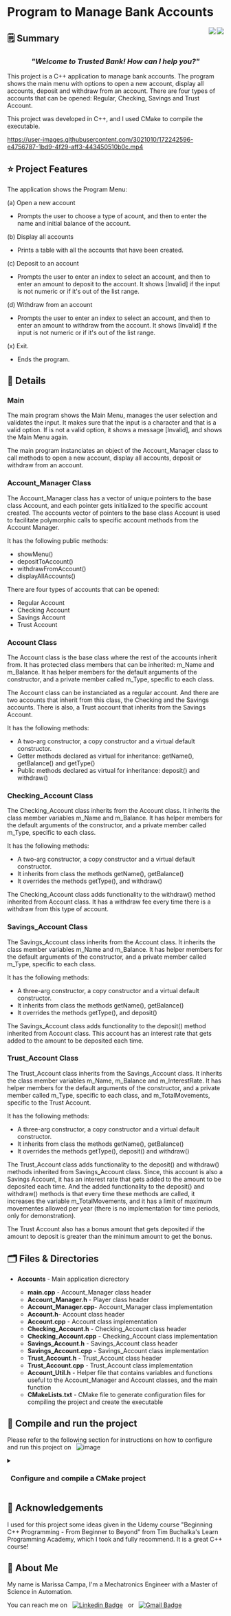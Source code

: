 # Program to Manage Bank Accounts #
<img align="right" src="https://img.shields.io/badge/CMake-064F8C?style=for-the-badge&logo=cmake&logoColor=white"/>
<img align="right" src="https://img.shields.io/badge/C%2B%2B-00599C?style=for-the-badge&logo=c%2B%2B&logoColor=white"/>


## 🗒️ Summary

<h3 align="center"><i>"Welcome to Trusted Bank! How can I help you?"</i></h3>

<p>This project is a C++ application to manage bank accounts. The program shows the main menu with options to open a new account, display all accounts, deposit and withdraw from an account. There are four types of accounts that can be opened: Regular, Checking, Savings and Trust Account.</p>

<p>This project was developed in C++, and I used CMake to compile the executable.</p>

https://user-images.githubusercontent.com/3021010/172242596-e4756787-1bd9-4f29-aff3-443450510b0c.mp4


## ⭐ Project Features

The application shows the Program Menu:

(a) Open a new account
  * Prompts the user to choose a type of acount, and then to enter the name and initial balance of the account.

(b) Display all accounts
  * Prints a table with all the accounts that have been created.

(c) Deposit to an account
  * Prompts the user to enter an index to select an account, and then to enter an amount to deposit to the account. It shows [Invalid] if the input is not numeric or if it's out of the list range.

(d) Withdraw from an account
  * Prompts the user to enter an index to select an account, and then to enter an amount to withdraw from the account. It shows [Invalid] if the input is not numeric or if it's out of the list range.

(x) Exit. 
 * Ends the program.


## 📝 Details

### Main
The main program shows the Main Menu, manages the user selection and validates the input. It makes sure that the input is a character and that is a valid option. If is not a valid option, it shows a message [Invalid], and shows the Main Menu again.

The main program instanciates an object of the Account_Manager class to call methods to open a new account, display all accounts, deposit or withdraw from an account.

### Account_Manager Class

The Account_Manager class has a vector of unique pointers to the base class Account, and each pointer gets initialized to the specific account created. The accounts vector of pointers to the base class Account is used to facilitate polymorphic calls to specific account methods from the Account Manager.

It has the following public methods:
* showMenu()
* depositToAccount()
* withdrawFromAccount()
* displayAllAccounts()

There are four types of accounts that can be opened:

* Regular Account
* Checking Account
* Savings Account
* Trust Account

### Account Class

The Account class is the base class where the rest of the accounts inherit from. It has protected class members that can be inherited: m_Name and m_Balance. It has helper members for the default arguments of the constructor, and a private member called m_Type, specific to each class.

The Account class can be instanciated as a regular account. And there are two accounts that inherit from this class, the Checking and the Savings accounts. There is also, a Trust account that inherits from the Savings Account.

It has the following methods:

* A two-arg constructor, a copy constructor and a virtual default constructor.
* Getter methods declared as virtual for inheritance: getName(), getBalance() and getType()
* Public methods declared as virtual for inheritance: deposit() and withdraw()


### Checking_Account Class

The Checking_Account class inherits from the Account class. It inherits the class member variables m_Name and m_Balance. It has helper members for the default arguments of the constructor, and a private member called m_Type, specific to each class.

It has the following methods:

* A two-arg constructor, a copy constructor and a virtual default constructor.
* It inherits from class the methods getName(), getBalance()
* It overrides the methods getType(), and withdraw()

The Checking_Account class adds functionality to the withdraw() method inherited from Account class. It has a withdraw fee every time there is a withdraw from this type of account.


### Savings_Account Class

The Savings_Account class inherits from the Account class. It inherits the class member variables m_Name and m_Balance. It has helper members for the default arguments of the constructor, and a private member called m_Type, specific to each class.

It has the following methods:

* A three-arg constructor, a copy constructor and a virtual default constructor.
* It inherits from class the methods getName(), getBalance()
* It overrides the methods getType(), and deposit()

The Savings_Account class adds functionality to the deposit() method inherited from Account class. This account has an interest rate that gets added to the amount to be deposited each time.


### Trust_Account Class
The Trust_Account class inherits from the Savings_Account class. It inherits the class member variables m_Name, m_Balance and m_InterestRate. It has helper members for the default arguments of the constructor, and a private member called m_Type, specific to each class, and m_TotalMovements, specific to the Trust Account.

It has the following methods:

* A three-arg constructor, a copy constructor and a virtual default constructor.
* It inherits from class the methods getName(), getBalance()
* It overrides the methods getType(), deposit() and withdraw()

The Trust_Account class adds functionality to the deposit() and withdraw() methods inherited from Savings_Account class. Since, this account is also a Savings Account, it has an interest rate that gets added to the amount to be deposited each time. And the added functionality to the deposit() and withdraw() methods is that every time these methods are called, it increases the variable m_TotalMovements, and it has a limit of maximum movementes allowed per year (there is no implementation for time periods, only for demonstration).

The Trust Account also has a bonus amount that gets deposited if the amount to deposit is greater than the minimum amount to get the bonus.


## 🗂️ Files & Directories

<section>
  <ul>
   <li><b>Accounts</b> - Main application dicrectory<lli>
    <ul>
      <li><b>main.cpp</b> - Account_Manager class header</li>
      <li><b>Account_Manager.h</b> - Player class header</li>
      <li><b>Account_Manager.cpp</b>- Account_Manager class implementation</li>
      <li><b>Account.h</b>- Account class header</li>
      <li><b>Account.cpp</b> - Account class implementation</li>
      <li><b>Checking_Account.h</b> - Checking_Account class header</li>
      <li><b>Checking_Account.cpp</b> - Checking_Account class implementation</li>
      <li><b>Savings_Account.h</b> - Savings_Account class header</li>
      <li><b>Savings_Account.cpp</b> - Savings_Account class implementation</li>
      <li><b>Trust_Account.h</b> - Trust_Account class header</li>
      <li><b>Trust_Account.cpp</b> - Trust_Account class implementation</li>
      <li><b>Account_Util.h</b> - Helper file that contains variables and functions useful to the Account_Manager and Account classes, and the main function</li>
      <li><b>CMakeLists.txt</b> - CMake file to generate configuration files for compiling the project and create the executable</li>
    </ul>
  </ul>
</section>


## 💽 Compile and run the project

 Please refer to the following section for instructions on how to configure and run this project on &nbsp; ![image](https://img.shields.io/badge/Windows-0078D6?style=for-the-badge&logo=windows&logoColor=white)

<details>
  <summary><h3> &nbsp; Configure and compile a CMake project</h3></summary>
  
  <p>This is a CMake project that compiles C++ files and creates an application executable. </p>

  <h4>CMake configuration</h4>
  <p>You can clone this repository into a local folder in your computer.</p>
  
  <h4> Generate configuration files</h4>
  <p>In a terminal, change to the project directory where the CMakeLists.txt file is, and create a new directory called 'build'.</p>
  
  ```bash
  > mkdir build
  ```
  
  <p>Then use the following command to generate the necessary files for your compiler to build the application.</p>
  
  ```bash
  > cmake -S . -B build -G "MinGW Makefiles"
  ```
  
  <p>Where -S is the source directory, where a point specifies current directory, -B is the output build directory, and -G is the CMake Generator to use. You can choose the generator you would like. </p>

  <h4>Compile the project</h4>
  <p>Move to the "build" directory and use the "make" command to create the application executable:</p>
  
  ```bash
  > cd build
  > make
  ```

  <p>To run the program:</p>
    
  ```bash
  > main.exe
  ```
</details>

 
 ## 🤝 Acknowledgements
 
I used for this project some ideas given in the Udemy course "Beginning C++ Programming - From Beginner to Beyond" from Tim Buchalka's Learn Programming Academy, which I took and fully recommend. It is a great C++ course!
 
 
## 👋 About Me

My name is Marissa Campa, I'm a Mechatronics Engineer with a Master of Science in Automation.

You can reach me on &nbsp; [![Linkedin Badge](https://img.shields.io/badge/-marissa-blue?style=flat&logo=Linkedin&logoColor=white)](https://www.linkedin.com/in/marissa-campa/) &nbsp; or &nbsp; [![Gmail Badge](https://img.shields.io/badge/-marissag.campa@gmail.com-c14438?style=flat-square&logo=Gmail&logoColor=white&link=mailto:marissag.campa@gmail.com)](mailto:marissag.campa@gmail.com)
 
